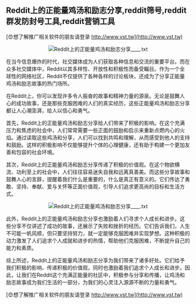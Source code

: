 ## **Reddit上的正能量鸡汤和励志分享,reddit筛号,reddit群发防封号工具,reddit营销工具**

[😍想了解推广相关软件的朋友请登录 http://www.vst.tw](http://www.vst.tw)

 <center><img src="https://vst.tw/MP4/tuiguang/png/3.png" alt="Reddit上的正能量鸡汤和励志分享____.txt"></center>

在当今信息爆炸的时代，社交媒体成为人们获取各种信息和交流的重要平台。而在众多社交媒体中，Reddit以其多样性、开放性和积极性而备受瞩目。作为一个全球性的网络社区，Reddit不仅提供了各种各样的讨论板块，还成为了分享正能量鸡汤和励志故事的热门场所。

在Reddit上，你可以发现许多令人振奋的故事和精神力量的源泉。无论是鼓舞人心的成功故事，还是那些克服困难的人们的真实经历，这些正能量鸡汤和励志分享都让人心潮澎湃，给人以信心和勇气。

首先，Reddit上的正能量鸡汤和励志分享给人们带来了积极的影响。在这个充满压力和焦虑的社会中，人们常常需要一些正面的鼓励和启示来重新点燃内心的火焰。通过读取这些鸡汤和分享，人们可以找到共鸣和理解，从而感受到他人的支持和鼓励。这样的积极影响不仅能够提升个体的心理健康，还有助于构建一个更加友善和包容的社会环境。

其次，Reddit上的正能量鸡汤和励志分享传递了积极的价值观。在这个物欲横流、功利至上的社会中，人们往往容易迷失自我和远离真善美。而这些分享故事和鼓舞人心的言辞，提醒着我们什么是重要的，什么是真正有意义的。它们传达了勇敢、坚持、奉献、爱与关怀等正面价值观，引导人们追求更高尚的目标和生活方式。

 <center><img src="https://vst.tw/MP4/tuiguang/png/6.png" alt="Reddit上的正能量鸡汤和励志分享____.txt"></center>

此外，Reddit上的正能量鸡汤和励志分享也激励着人们寻求个人成长和进步。这些分享不仅讲述了成功的故事，还展示了失败和挫折的经历。它们告诉我们，人生不可能一帆风顺，但只要坚持努力，就一定能够克服困难并实现梦想。这种积极的动力激发了人们追求个人成就和进步的热情，帮助他们克服困难，不断提升自己的能力和素质。

综上所述，Reddit上的正能量鸡汤和励志分享为我们带来了诸多好处。它们给予我们积极的影响、传递积极的价值观，同时也激励着我们追求个人成长和进步。因此，让我们在Reddit这个充满正能量的社区中，积极参与分享和传播，让鸡汤和励志故事成为我们生活的一部分，为我们的心灵注入源源不断的力量和勇气。

[😍想了解推广相关软件的朋友请登录 http://www.vst.tw](http://www.vst.tw)



